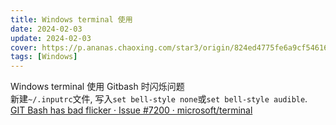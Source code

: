 ```yaml
---
title: Windows terminal 使用
date: 2024-02-03
update: 2024-02-03
cover: https://p.ananas.chaoxing.com/star3/origin/824ed4775fe6a9cf546166eb4c69534b.png
tags: [Windows]
---
```



Windows terminal 使用 Gitbash 时闪烁问题  
新建`~/.inputrc`文件, 写入`set bell-style none`或`set bell-style audible`.  
[GIT Bash has bad flicker · Issue #7200 · microsoft/terminal](https://github.com/microsoft/terminal/issues/7200)